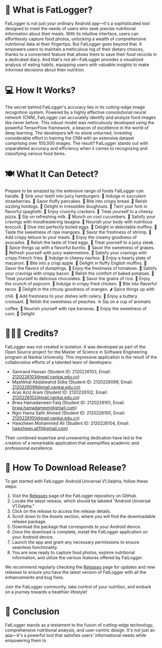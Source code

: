 # 📱 What is FatLogger?

FatLogger is not just your ordinary Android app—it's a sophisticated tool designed to meet the needs of users who seek precise nutritional information about their meals. With its intuitive interface, users can effortlessly capture food photos, unlocking a wealth of comprehensive nutritional data at their fingertips. But FatLogger goes beyond that. It empowers users to maintain a meticulous log of their dietary choices, thanks to a convenient feature that allows them to save their food records in a dedicated diary. And that's not all—FatLogger provides a visualized analysis of eating habits, equipping users with valuable insights to make informed decisions about their nutrition.

# 💻 How It Works?

The secret behind FatLogger's accuracy lies in its cutting-edge image recognition system. Powered by a highly effective convolutional neural network (CNN), FatLogger can accurately identify and analyze food images like never before. This robust model was meticulously developed using the powerful TensorFlow framework, a beacon of excellence in the world of deep learning. The developers left no stone unturned, investing considerable effort in training the CNN with an extensive dataset comprising over 100,000 images. The result? FatLogger stands out with unparalleled accuracy and efficiency when it comes to recognizing and classifying various food items.

# 🍽️ What It Can Detect?

Prepare to be amazed by the extensive range of foods FatLogger can handle. 🍔 Sink your teeth into juicy hamburgers. 🍓 Indulge in succulent strawberries. 🥞 Savor fluffy pancakes. 🍞 Bite into crispy bread. 🌭 Relish sizzling hotdogs. 🍩 Delight in irresistible doughnuts. 🍝 Twirl your fork in flavorful spaghetti. 🍪 Enjoy crunchy crackers. 🍕 Treat yourself to a cheesy pizza. 🥛 Sip on refreshing milk. 🥒 Munch on cool cucumbers. 🍝 Satisfy your cravings with mouthwatering lasagna. 🥦 Nourish your body with nutritious broccoli. 🥚 Dive into perfectly boiled eggs. 🧁 Delight in delectable muffins. 🥭 Taste the sweetness of ripe mangoes. 🦐 Savor the freshness of shrimp. 🥬 Add crispy lettuce to your meals. 🥑 Enjoy the creamy goodness of avocados. 🍳 Relish the taste of fried eggs. 🥩 Treat yourself to a juicy steak. 🌯 Spice things up with a flavorful burrito. 🍇 Savor the sweetness of grapes. 🍉 Refresh yourself with juicy watermelons. 🍟 Satisfy your cravings with crispy French fries. 🧀 Indulge in cheesy nachos. 🍝 Enjoy a hearty plate of macaroni. 🍎 Bite into a crisp apple. 🥞 Delight in fluffy English muffins. 🥟 Savor the flavors of dumplings. 🍅 Enjoy the freshness of tomatoes. 🥓 Satisfy your cravings with crispy bacon. 🥔 Relish the comfort of baked potatoes. 🍫 Treat yourself to delicious chocolates. 🍚 Savor the grains of rice. 🍿 Enjoy the crunch of popcorn. 🍗 Indulge in crispy fried chicken. 🌮 Bite into flavorful tacos. 🍊 Delight in the citrusy goodness of oranges. 🌶️ Spice things up with chili. 🌿 Add freshness to your dishes with celery. 🥐 Enjoy a buttery croissant. 🍑 Relish the sweetness of peaches. ☕ Sip on a cup of aromatic coffee. 🍌 Nourish yourself with ripe bananas. 🌽 Enjoy the sweetness of corn. 🍦 Delight

# 👨🏻‍💻 Credits?

FatLogger was not created in isolation. It was developed as part of the Open Source project for the Master of Science in Software Engineering program at Nankai University. This impressive application is the result of the collaborative efforts of a talented team of developers:

- Samrand Hassan (Student ID: 2120226103, Email: 2120226103@mail.nankai.edu.cn)
- Mashkhal Abdalwahid Sidiq (Student ID: 2120226099, Email: 2120226099@mail.nankai.edu.cn)
- Aras Aziz Aram (Student ID: 2120226102, Email: 2120226102@mail.nankai.edu.cn)
- Brwa Hamadameen Faiq (Student ID: 2120226101, Email: brwa.hamadameen@gmail.com)
- Ngin Hama Salih Ahmed (Student ID: 2120226100, Email: 2120226100@mail.nankai.edu.cn)
- Hawzheen Mohammed Ali (Student ID: 2120226104, Email: hawzheen.ali11@gmail.com)

Their combined expertise and unwavering dedication have led to the creation of a remarkable application that exemplifies academic and professional excellence.

# 📲 How To Download Release?

To get started with FatLogger Android Universal V1.0alpha, follow these steps:

1. Visit the [Releases](https://github.com/samrandhaji/FatLogger/releases) page of the FatLogger repository on GitHub.
2. Locate the latest release, which should be labeled "Android Universal V1.0alpha."
3. Click on the release to access the release details.
4. Scroll down to the Assets section, where you will find the downloadable release package.
5. Download the package that corresponds to your Android device.
6. Once the download is complete, install the FatLogger application on your Android device.
7. Launch the app and grant any necessary permissions to ensure seamless functionality.
8. You are now ready to capture food photos, explore nutritional information, and utilize the various features offered by FatLogger.

We recommend regularly checking the [Releases](https://github.com/samrandhaji/FatLogger/releases) page for updates and new releases to ensure you have the latest version of FatLogger with all the enhancements and bug fixes.

Join the FatLogger community, take control of your nutrition, and embark on a journey towards a healthier lifestyle!

# 🎯 Conclusion

FatLogger stands as a testament to the fusion of cutting-edge technology, comprehensive nutritional analysis, and user-centric design. It's not just an app—it's a powerful tool that satisfies users' informational needs while empowering them to
